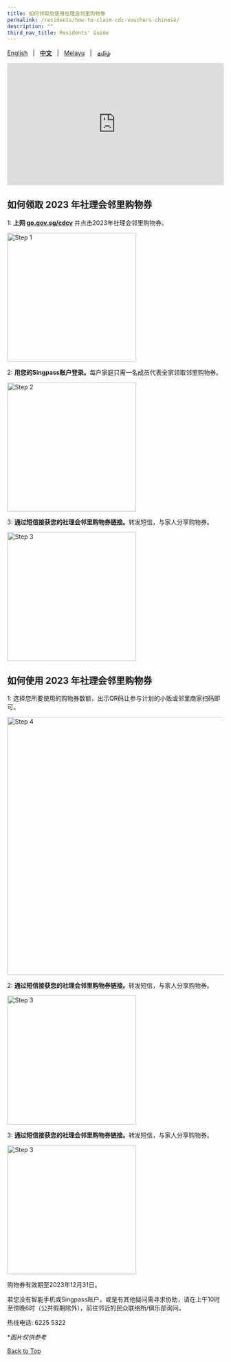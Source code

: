 ```yaml
---
title: 如何领取及使用社理会邻里购物券
permalink: /residents/how-to-claim-cdc-vouchers-chinese/
description: ""
third_nav_title: Residents' Guide
---
```

<span id="cdcv_page_top"></span>

[English](/residents/how-to-claim-cdc-vouchers) &nbsp;&nbsp;&#124;&nbsp;&nbsp; **[中文](/residents/how-to-claim-cdc-vouchers-chinese)**  &nbsp;&nbsp;&#124;&nbsp;&nbsp; [Melayu](/residents/how-to-claim-cdc-vouchers-malay) &nbsp;&nbsp;&#124;&nbsp;&nbsp; [தமிழ்](/residents/how-to-claim-cdc-vouchers-tamil)


<style>
a.bp-button {
	height: 6em !important;
	white-space:pre-line !important;
}
 .youtubecontainer {
    position: relative;
    width: 100%;
    height: 0;
    padding-bottom: 56.25%;
}
.youtubevideo {
    position: absolute;
    top: 0;
    left: 0;
    width: 100%;
    height: 100%;
}
</style>

<div class="youtubecontainer">
<iframe class="youtubevideo" src="https://www.youtube.com/embed/WFGR5v0OR80" title="YouTube video player" frameborder="0" allow="accelerometer; autoplay; clipboard-write; encrypted-media; gyroscope; picture-in-picture" allowfullscreen></iframe>
</div> 



## 如何领取 2023 年社理会邻里购物券

1:  <strong>上网 [go.gov.sg/cdcv](https://go.gov.sg/cdcv)</strong> 并点击2023年社理会邻里购物券。

<img src="/images/CDCV2023/Chinese%20campaign%20listing%20(Mobile%20Mock).png" alt="Step 1" style="width:300px !important;" />

2: <strong>用您的Singpass账户登录。</strong>每户家庭只需一名成员代表全家领取邻里购物券。

<img src="/images/CDCV2023/Chinese%20campaign%20sign%20up%20(Mobile%20Mock).png" alt="Step 2" style="width:300px !important;" />


3: <strong>通过短信接获您的社理会邻里购物券链接。</strong>转发短信，与家人分享购物券。

<img src="/images/CDCV2023/Chinese%20Voucher%20SMS%20(Mobile%20Mock).png" alt="Step 3" style="width:300px !important;" />

## 如何使用 2023 年社理会邻里购物券
1: 选择您所要使用的购物券数额，出示QR码让参与计划的小贩或邻里商家扫码即可。

<img src="/images/CDCV2023/Updated%20Select%20Voucher%20Screen%20Chn.png" alt="Step 4" style="width:600px !important;" />

2: <strong>通过短信接获您的社理会邻里购物券链接。</strong>转发短信，与家人分享购物券。

<img src="/images/CDCV2023/Select%20Vouchers%20chinese.png" alt="Step 3" style="width:300px !important;" />

3: <strong>通过短信接获您的社理会邻里购物券链接。</strong>转发短信，与家人分享购物券。

<img src="/images/CDCV2023/qr%20page%20chinese.png" alt="Step 3" style="width:300px !important;" />


购物券有效期至2023年12月31日。

若您没有智能手机或Singpass账户，或是有其他疑问需寻求协助，请在上午10时至傍晚6时（公共假期除外），前往邻近的民众联络所/俱乐部询问。

热线电话: 6225 5322

&#42;<i>图片仅供参考</i>

[Back to Top](#cdcv_page_top)